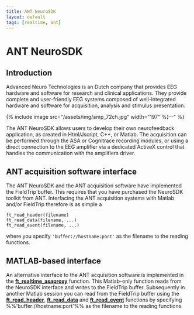 ```yaml
---
title: ANT NeuroSDK
layout: default
tags: [realtime, ant]
---
```


# ANT NeuroSDK

## Introduction

Advanced Neuro Technologies is an Dutch company that provides EEG hardware and software for research and clinical applications. They provide complete and user-friendly EEG systems composed of well-integrated hardware and software for acquisition, analysis and stimulus presentation.

{% include image src="/assets/img/amp_72ch.jpg" width="197" %}--" %}

The ANT NeuroSDK allows users to develop their own neurofeedback application, as created in Html/Jscript, C++, or Matlab. The acquisition can be performed through the ASA or Cognitrace recording modules, or using a direct connection to the EEG amplifier via a dedicated ActiveX control that handles the communication with the amplifiers driver.

## ANT acquisition software interface

The ANT NeuroSDK and the ANT acquisition software have implemented the FieldTrip buffer. This requires that you have purchased the NeuroSDK toolkit from ANT. Interfacing the ANT acquisition systems with Matlab and/or FieldTrip therefore is as simple a

    ft_read_header(filename)
    ft_read_data(filename, ...)
    ft_read_event(filename, ...)

where you specify `'buffer://hostname:port'` as the filename to the reading functions.

## MATLAB-based interface

An alternative interface to the ANT acquisition software is implemented in the **[ft_realtime_asaproxy](/reference/ft_realtime_asaproxy)** function. This Matlab-only function reads from the NeuroSDK interface and writes to the FieldTrip buffer. Subsequently in another Matlab session you can read from the FieldTrip buffer using the **[ft_read_header](/reference/ft_read_header)**, **[ft_read_data](/reference/ft_read_data)** and **[ft_read_event](/reference/ft_read_event)** functions by specifying %%'buffer://hostname:port'%% as the filename to the reading functions.
